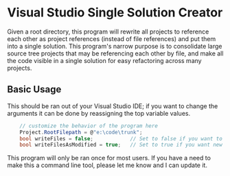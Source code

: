 # Visual Studio Single Solution Creator

Given a root directory, this program will rewrite all projects to reference each other as project references (instead of file references) and put them into a single solution. This program's narrow purpose is to consolidate large source tree projects that may be referencing each other by file, and make all the code visible in a single solution for easy refactoring across many projects.

## Basic Usage

This should be ran out of your Visual Studio IDE; if you want to change the arguments it can be done by reassigning the top variable values.

```C#
    // customize the behavior of the program here
    Project.RootFilepath = @"e:\code\trunk";
    bool writeFiles = false;            // Set to false if you want to debug and test run.
    bool writeFilesAsModified = true;   // Set to true if you want new project files to be written outside of SCC.
```
	
This program will only be ran once for most users. If you have a need to make this a command line tool, please let me know and I can update it.
